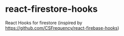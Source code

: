 # react-firestore-hooks
React Hooks for firestore (inspired by https://github.com/CSFrequency/react-firebase-hooks)

